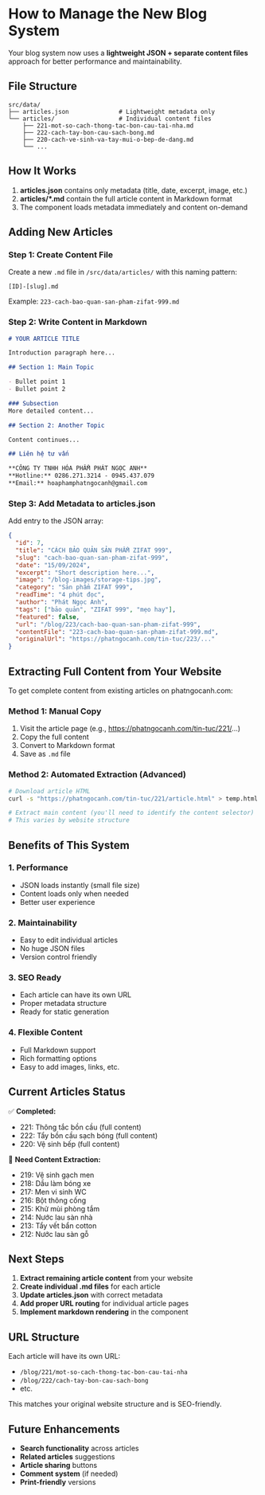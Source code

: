 # How to Manage the New Blog System

Your blog system now uses a **lightweight JSON + separate content files** approach for better performance and maintainability.

## File Structure

```
src/data/
├── articles.json              # Lightweight metadata only
└── articles/                  # Individual content files
    ├── 221-mot-so-cach-thong-tac-bon-cau-tai-nha.md
    ├── 222-cach-tay-bon-cau-sach-bong.md
    ├── 220-cach-ve-sinh-va-tay-mui-o-bep-de-dang.md
    └── ...
```

## How It Works

1. **articles.json** contains only metadata (title, date, excerpt, image, etc.)
2. **articles/*.md** contain the full article content in Markdown format
3. The component loads metadata immediately and content on-demand

## Adding New Articles

### Step 1: Create Content File
Create a new `.md` file in `/src/data/articles/` with this naming pattern:
```
[ID]-[slug].md
```

Example: `223-cach-bao-quan-san-pham-zifat-999.md`

### Step 2: Write Content in Markdown
```markdown
# YOUR ARTICLE TITLE

Introduction paragraph here...

## Section 1: Main Topic

- Bullet point 1
- Bullet point 2

### Subsection
More detailed content...

## Section 2: Another Topic

Content continues...

## Liên hệ tư vấn

**CÔNG TY TNHH HÓA PHẨM PHÁT NGỌC ANH**  
**Hotline:** 0286.271.3214 - 0945.437.079  
**Email:** hoaphamphatngocanh@gmail.com
```

### Step 3: Add Metadata to articles.json
Add entry to the JSON array:
```json
{
  "id": 7,
  "title": "CÁCH BẢO QUẢN SẢN PHẨM ZIFAT 999",
  "slug": "cach-bao-quan-san-pham-zifat-999",
  "date": "15/09/2024",
  "excerpt": "Short description here...",
  "image": "/blog-images/storage-tips.jpg",
  "category": "Sản phẩm ZIFAT 999",
  "readTime": "4 phút đọc",
  "author": "Phát Ngọc Anh",
  "tags": ["bảo quản", "ZIFAT 999", "mẹo hay"],
  "featured": false,
  "url": "/blog/223/cach-bao-quan-san-pham-zifat-999",
  "contentFile": "223-cach-bao-quan-san-pham-zifat-999.md",
  "originalUrl": "https://phatngocanh.com/tin-tuc/223/..."
}
```

## Extracting Full Content from Your Website

To get complete content from existing articles on phatngocanh.com:

### Method 1: Manual Copy
1. Visit the article page (e.g., https://phatngocanh.com/tin-tuc/221/...)
2. Copy the full content
3. Convert to Markdown format
4. Save as `.md` file

### Method 2: Automated Extraction (Advanced)
```bash
# Download article HTML
curl -s "https://phatngocanh.com/tin-tuc/221/article.html" > temp.html

# Extract main content (you'll need to identify the content selector)
# This varies by website structure
```

## Benefits of This System

### 1. Performance
- JSON loads instantly (small file size)
- Content loads only when needed
- Better user experience

### 2. Maintainability  
- Easy to edit individual articles
- No huge JSON files
- Version control friendly

### 3. SEO Ready
- Each article can have its own URL
- Proper metadata structure
- Ready for static generation

### 4. Flexible Content
- Full Markdown support
- Rich formatting options
- Easy to add images, links, etc.

## Current Articles Status

✅ **Completed:**
- 221: Thông tắc bồn cầu (full content)
- 222: Tẩy bồn cầu sạch bóng (full content)  
- 220: Vệ sinh bếp (full content)

🔄 **Need Content Extraction:**
- 219: Vệ sinh gạch men
- 218: Dầu làm bóng xe
- 217: Men vi sinh WC
- 216: Bột thông cống
- 215: Khử mùi phòng tắm
- 214: Nước lau sàn nhà
- 213: Tẩy vết bẩn cotton
- 212: Nước lau sàn gỗ

## Next Steps

1. **Extract remaining article content** from your website
2. **Create individual .md files** for each article
3. **Update articles.json** with correct metadata
4. **Add proper URL routing** for individual article pages
5. **Implement markdown rendering** in the component

## URL Structure

Each article will have its own URL:
- `/blog/221/mot-so-cach-thong-tac-bon-cau-tai-nha`
- `/blog/222/cach-tay-bon-cau-sach-bong`
- etc.

This matches your original website structure and is SEO-friendly.

## Future Enhancements

- **Search functionality** across articles
- **Related articles** suggestions
- **Article sharing** buttons
- **Comment system** (if needed)
- **Print-friendly** versions
